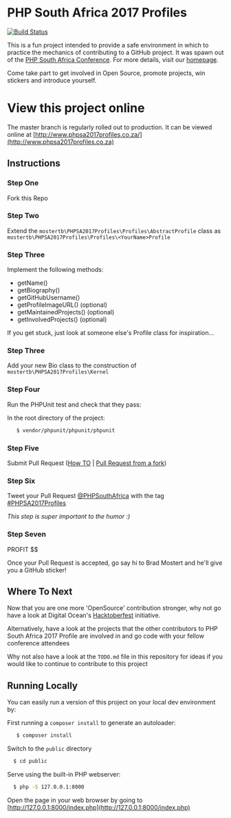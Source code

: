 # PHP South Africa 2017 Profiles
[![Build Status](https://travis-ci.org/mostertb/phpsa-2017-profiles.svg?branch=master)](https://travis-ci.org/mostertb/phpsa-2017-profiles)

This is a fun project intended to provide a safe environment in which to practice the mechanics of contributing to a 
GitHub project.
It was spawn out of the [PHP South Africa Conference](http://phpsouthafrica.com/). For more details, visit our
[homepage](http://www.phpsa2017profiles.co.za).

Come take part to get involved in Open Source, promote projects, win stickers and introduce yourself.

# View this project online

The master branch is regularly rolled out to production. It can be viewed online at [http://www.phpsa2017profiles.co.za/](http://www.phpsa2017profiles.co.za)

## Instructions 

### Step One
Fork this Repo

### Step Two

Extend the `mostertb\PHPSA2017Profiles\Profiles\AbstractProfile` class as `mostertb\PHPSA2017Profiles\Profiles\<YourName>Profile`

### Step Three 

Implement the following methods:
* getName()
* getBiography()
* getGitHubUsername()
* getProfileImageURL() (optional)
* getMaintainedProjects() (optional)
* getInvolvedProjects() (optional)

If you get stuck, just look at someone else's Profile class for inspiration...

### Step Three
Add your new Bio class to the construction of `mostertb\PHPSA2017Profiles\Kernel`

### Step Four

Run the PHPUnit test and check that they pass:

In the root directory of the project:
 ```bash
    $ vendor/phpunit/phpunit/phpunit
 ```

### Step Five
Submit Pull Request  ([How TO](https://help.github.com/articles/about-pull-requests/) | [Pull Request from a fork](https://help.github.com/articles/creating-a-pull-request-from-a-fork))

### Step Six 
Tweet your Pull Request [@PHPSouthAfrica](https://twitter.com/PHPSouthAfrica) with the tag [#PHPSA2017Profiles](https://twitter.com/search?f=tweets&q=%23PHPSA2017Profiles)

*This step is super important to the humor :)*

### Step Seven
PROFIT $$

Once your Pull Request is accepted, go say hi to Brad Mostert and he'll give you a GitHub sticker!

## Where To Next
Now that you are one more 'OpenSource' contribution stronger, why not go have a look at Digital Ocean's 
[Hacktoberfest](https://hacktoberfest.digitalocean.com/) initiative.

Alternatively, have a look at the projects that the other contributors to PHP South Africa 2017 Profile are involved in and go code
  with your fellow conference attendees
  
Why not also have a look at the `TODO.md` file in this repository for ideas if you would like to continue to contribute to 
this project
  
## Running Locally
You can easily run a version of this project on your local dev environment by:
 
 First running a `composer install` to generate an autoloader:
 ```bash
    $ composer install
 ```
 
 Switch to the `public` directory
  ```bash
    $ cd public
  ```
  Serve using the built-in PHP webserver:
  ```bash
    $ php -S 127.0.0.1:8000
  ```
  
  Open the page in your web browser by going to [http://127.0.0.1:8000/index.php](http://127.0.0.1:8000/index.php)
